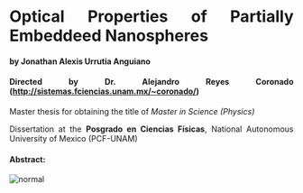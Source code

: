 # Optical Properties of Partially Embeddeed Nanospheres
#### by Jonathan Alexis Urrutia Anguiano
#### Directed by Dr. Alejandro Reyes Coronado (http://sistemas.fciencias.unam.mx/~coronado/)




Master thesis for obtaining the title of *Master in Science (Physics)*

Dissertation at the **Posgrado en Ciencias Físicas**, National Autonomous University of Mexico (PCF-UNAM)

#### Abstract:
<style>
body {
text-align: justify}

Plasmonic metasurfaces, metallic nanostructures supported on a substrate, have been used as alternatives for biosensing due to their low-cost and easy-to-use features, and due to their light enhancement and confinement capacity. In common biosensing techniques, a liquid flows over the substrate, where the nanostructure is located, so there is a  detachment risk. Therefore, a partial embedding of the nanostructure in the substrate is desirable, which modifies its optical response under ideal conditions. In this thesis, it is studied the optical response of a single spherical gold nanoparticle of radius 12.5 nm, suited for biosensing-aimed-metasurfaces, when the nanosphere is partially embedded in between an air matrix and glass substrate, both which form a flat interface, and illuminated by an electromagnetic plane wave with wavelengths in the optical range, considering two states of polarization as well as different angles of incidence. The optical properties of the partially embedded nanosphere, that is, the scattering, absorption and extinction cross sections and the induced electric field in the near and far-field regimes, are calculated by means of the Finite Element Method and compared with the analytical solutions of two limiting cases: a nanosphere embedded in an infinite matrix of air, and in an infinite matrix of glass. Based on the obtained numerical results, it was determined optimal configurations for  biosensing with a disordered metasurface of partially embedded nanosphere of radius 12.5 nm in the diluted regime.

</style>

![normal](normal.png?raw=true "a] Absorption and b] scattering efficiencies of a 12.5 nm AuNP partially embedded in a glass substrate (ns = 1.5) with an air matrix (nm = 1) as a function of the wavelength λ of the incident electromagnetic plane wave with a wave vector ki perpendicular to the glass-air interface. The partial embedding of the AuNP is determined by the ratio h/a with a the AuNP’s radius and h the distance between the interface and the center of the AuNP. The green shaded region shows the two Mie-limiting cases of a AuNP embedded either in air or in glass; the magenta (partially embedded AuNP) and cyan (Mie-limiting) markers correspond to the efficiencies evaluated at the wavelength of resonance for each case; the gray dashed line is a guide to the eye.")
